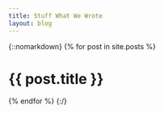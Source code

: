 ```yaml
---
title: Stuff What We Wrote
layout: blog
---
```


{::nomarkdown}
{% for post in site.posts %}
	<div class="content-box">
		<h1>{{ post.title }}</h1>
		<section>
		</section>
	</div>
{% endfor %}
{:/}

<!--stackedit_data:
eyJoaXN0b3J5IjpbLTcxODE2NzQsLTQ2NzA3ODkxNV19
-->
